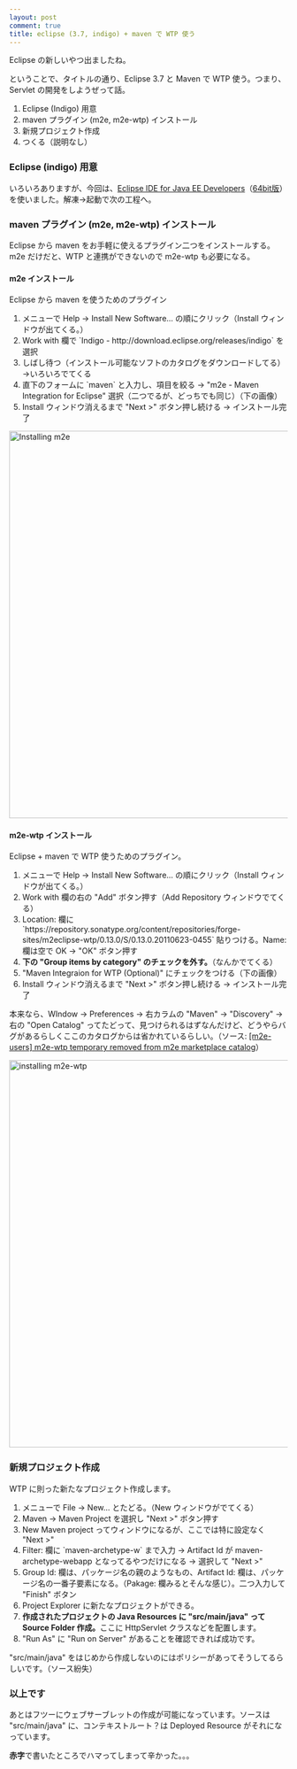 ```yaml
---
layout: post
comment: true
title: eclipse (3.7, indigo) + maven で WTP 使う
---
```

<p>Eclipse の新しいやつ出ましたね。</p>
<p>ということで、タイトルの通り、Eclipse 3.7 と Maven で WTP 使う。つまり、Servlet の開発をしようぜって話。</p>
<ol>
 <li>Eclipse (Indigo) 用意</li>
 <li>maven プラグイン (m2e, m2e-wtp) インストール</li>
 <li>新規プロジェクト作成</li>
 <li>つくる（説明なし）</li>
</ol>

### Eclipse (indigo) 用意
<p>いろいろありますが、今回は、<a href="http://www.eclipse.org/downloads/download.php?file=/technology/epp/downloads/release/indigo/R/eclipse-jee-indigo-win32.zip">Eclipse IDE for Java EE Developers</a>（<a href="http://www.eclipse.org/downloads/download.php?file=/technology/epp/downloads/release/indigo/R/eclipse-jee-indigo-win32-x86_64.zip">64bit版</a>）を使いました。解凍→起動で次の工程へ。</p>

### maven プラグイン (m2e, m2e-wtp) インストール
<p>Eclipse から maven をお手軽に使えるプラグイン二つをインストールする。m2e だけだと、WTP と連携ができないので m2e-wtp も必要になる。</p>

<h4>m2e インストール</h4>
<p>Eclipse から maven を使うためのプラグイン</p>
<ol>
 <li>メニューで Help → Install New Software... の順にクリック（Install ウィンドウが出てくる。）</li>
 <li>Work with 欄で `Indigo - http://download.eclipse.org/releases/indigo` を選択</li>
 <li>しばし待つ（インストール可能なソフトのカタログをダウンロードしてる）→いろいろでてくる</li>
 <li>直下のフォームに `maven` と入力し、項目を絞る → "m2e - Maven Integration for Eclipse" 選択（二つでるが、どっちでも同じ）（下の画像）</li>
 <li>Install ウィンドウ消えるまで "Next >" ボタン押し続ける → インストール完了</li>
</ol>

<a href="http://k-ui.jp/wp-content/uploads/2011/07/installing_m2e_1.png"><img src="http://k-ui.jp/wp-content/uploads/2011/07/installing_m2e_1.png" alt="Installing m2e" title="Install_m2e" width="700" class="size-full wp-image-335" /></a>

<h4>m2e-wtp インストール</h4>
<p>Eclipse + maven で WTP 使うためのプラグイン。</p>
<ol>
 <li>メニューで Help → Install New Software... の順にクリック（Install ウィンドウが出てくる。）</li>
 <li>Work with 欄の右の "Add" ボタン押す（Add Repository ウィンドウでてくる）</li>
 <li>Location: 欄に `https://repository.sonatype.org/content/repositories/forge-sites/m2eclipse-wtp/0.13.0/S/0.13.0.20110623-0455` 貼りつける。Name: 欄は空で OK → "OK" ボタン押す</li>
 <li><strong>下の "Group items by category" のチェックを外す。</strong>（なんかでてくる）</li>
 <li>"Maven Integraion for WTP (Optional)" にチェックをつける（下の画像）</li>
 <li>Install ウィンドウ消えるまで "Next >" ボタン押し続ける → インストール完了</li>
</ol>
<p>本来なら、WIndow → Preferences → 右カラムの "Maven" → "Discovery" →  右の "Open Catalog" ってたどって、見つけられるはずなんだけど、どうやらバグがあるらしくここのカタログからは省かれているらしい。（ソース: <a href="http://dev.eclipse.org/mhonarc/lists/m2e-users/msg00938.html">[m2e-users] m2e-wtp temporary removed from m2e marketplace catalog</a>）</p>

<a href="http://k-ui.jp/wp-content/uploads/2011/07/installing_m2e_2.png"><img src="http://k-ui.jp/wp-content/uploads/2011/07/installing_m2e_2.png" alt="installing m2e-wtp" title="installing_m2e-wtp" width="700" class="size-full wp-image-336" /></a>

### 新規プロジェクト作成
<p>WTP に則った新たなプロジェクト作成します。</p>
<ol>
 <li>メニューで File → New... とたどる。（New ウィンドウがでてくる）</li>
 <li>Maven → Maven Project を選択し "Next &gt;" ボタン押す</li>
 <li>New Maven project ってウィンドウになるが、ここでは特に設定なく "Next &gt;"</li>
 <li>Filter: 欄に `maven-archetype-w` まで入力 → Artifact Id が maven-archetype-webapp となってるやつだけになる → 選択して "Next &gt;"</li>
 <li>Group Id: 欄は、パッケージ名の親のようなもの、Artifact Id: 欄は、パッケージ名の一番子要素になる。（Pakage: 欄みるとそんな感じ）。二つ入力して "Finish" ボタン</li>
 <li>Project Explorer に新たなプロジェクトができる。</li>
 <li><strong>作成されたプロジェクトの Java Resources に "src/main/java" って Source Folder 作成。</strong>ここに HttpServlet クラスなどを配置します。</li>
 <li>"Run As" に "Run on Server" があることを確認できれば成功です。</li>
</ol>
<p>"src/main/java" をはじめから作成しないのにはポリシーがあってそうしてるらしいです。（ソース紛失）</p>

### 以上です
<p>あとはフツーにウェブサーブレットの作成が可能になっています。ソースは "src/main/java" に、コンテキストルート？は Deployed Resource がそれになっています。</p>
<p><strong>赤字</strong>で書いたところでハマってしまって辛かった。。。</p>
